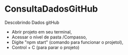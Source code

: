 # ConsultaDadosGitHub
Descobrindo Dados gitHub

- Abrir projeto em seu terminal,
- Acessar o nível de pasta /Compasso,
- Digite "npm start" (comando para funcionar o projetol),
- Control + C (para parar o projeto)